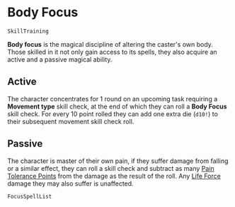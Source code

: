 # Body Focus

`SkillTraining`

**Body focus** is the magical discipline of altering the caster's own body. Those skilled in it not only gain access to its spells, they also acquire an active and a passive magical ability.

## Active

The character concentrates for 1 round on an upcoming task requiring a **Movement type** skill check, at the end of which they can roll a **Body Focus** skill check. For every 10 point rolled they can add one extra die (`d10!`) to their subsequent movement skill check roll.

## Passive

The character is master of their own pain, if they suffer damage from falling or a similar effect, they can roll a skill check and subtract as many [Pain Tolerance Points](character:fp) from the damage as the result of the roll. Any [Life Force](character:ep) damage they may also suffer is unaffected.

`FocusSpellList`